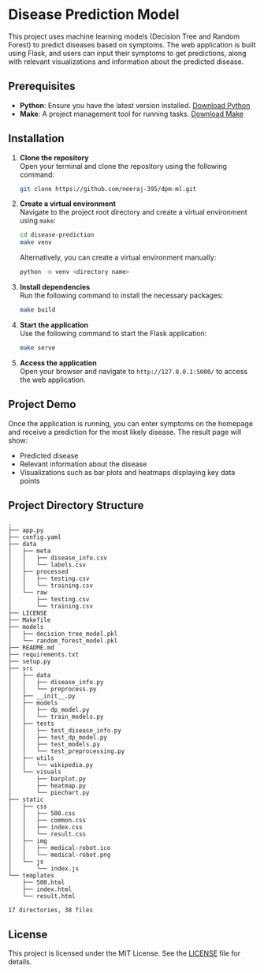 # Disease Prediction Model

This project uses machine learning models (Decision Tree and Random Forest) to predict diseases based on symptoms. The web application is built using Flask, and users can input their symptoms to get predictions, along with relevant visualizations and information about the predicted disease.

## Prerequisites

- **Python**: Ensure you have the latest version installed. [Download Python](https://www.python.org/downloads/)
- **Make**: A project management tool for running tasks. [Download Make](https://www.gnu.org/software/make/)

## Installation

1. **Clone the repository**  
   Open your terminal and clone the repository using the following command:
   ```bash
   git clone https://github.com/neeraj-395/dpm-ml.git
   ```

2. **Create a virtual environment**  
   Navigate to the project root directory and create a virtual environment using `make`:
   ```bash
   cd disease-prediction
   make venv
   ```
   Alternatively, you can create a virtual environment manually:
   ```bash
   python -m venv <directory name>
   ```

3. **Install dependencies**  
   Run the following command to install the necessary packages:
   ```bash
   make build
   ```

4. **Start the application**  
   Use the following command to start the Flask application:
   ```bash
   make serve
   ```

5. **Access the application**  
   Open your browser and navigate to `http://127.0.0.1:5000/` to access the web application.

## Project Demo

Once the application is running, you can enter symptoms on the homepage and receive a prediction for the most likely disease. The result page will show:
- Predicted disease
- Relevant information about the disease
- Visualizations such as bar plots and heatmaps displaying key data points

## Project Directory Structure

```
.
├── app.py
├── config.yaml
├── data
│   ├── meta
│   │   ├── disease_info.csv
│   │   └── labels.csv
│   ├── processed
│   │   ├── testing.csv
│   │   └── training.csv
│   └── raw
│       ├── testing.csv
│       └── training.csv
├── LICENSE
├── Makefile
├── models
│   ├── decision_tree_model.pkl
│   └── random_forest_model.pkl
├── README.md
├── requirements.txt
├── setup.py
├── src
│   ├── data
│   │   ├── disease_info.py
│   │   └── preprocess.py
│   ├── __init__.py
│   ├── models
│   │   ├── dp_model.py
│   │   └── train_models.py
│   ├── tests
│   │   ├── test_disease_info.py
│   │   ├── test_dp_model.py
│   │   ├── test_models.py
│   │   └── test_preprocessing.py
│   ├── utils
│   │   └── wikipedia.py
│   └── visuals
│       ├── barplot.py
│       ├── heatmap.py
│       └── piechart.py
├── static
│   ├── css
│   │   ├── 500.css
│   │   ├── common.css
│   │   ├── index.css
│   │   └── result.css
│   ├── img
│   │   ├── medical-robot.ico
│   │   └── medical-robot.png
│   └── js
│       └── index.js
└── templates
    ├── 500.html
    ├── index.html
    └── result.html

17 directories, 38 files
```

## License

This project is licensed under the MIT License. See the [LICENSE](LICENSE) file for details.